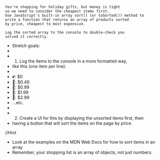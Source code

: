 
    You're shopping for holiday gifts, but money is tight
    so we need to consider the cheapest items first.
    Use JavaScript's built-in array sort() (or toSorted()) method to
    write a function that returns an array of products sorted 
    by price, cheapest to most expensive. 
    
    Log the sorted array to the console to double-check you
    solved it correctly.


 * Stretch goals:
 * 
 * 1. Log the items to the console in a more formatted way, 
 *    like this (one item per line):
 * 
 *    💕: $0
 *    🍬: $0.49
 *    🍫: $0.99
 *    🍭: $1.99
 *    🧁: $2.99
 *    ...etc.
 * 
 * 2. Create a UI for this by displaying the unsorted items first, then
 *    having a button that will sort the items on the page by price.
 

//Hint

- Look at the examples on the MDN Web Docs for how to sort items in an array
- Remember, your shopping list is an array of objects, not just numbers.